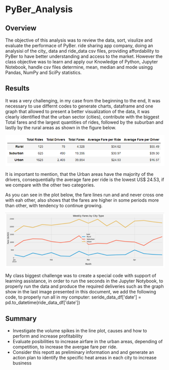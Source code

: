 # PyBer_Analysis
##  Overview
The objective of this analysis was to review the data, sort, visulize  and evaluate the performace of PyBer. ride sharing app company, doing an analysisi of the city_ data and ride_data csv files, providing affordability to PyBer to have better understanding and access to the market. However the class objective was to learn and apply our Knowledge of 
Python, Jupyter Notebook, handle csv files determine, mean, median and mode usingg Pandas, NumPy and SciPy statistics.

##  Results
It was a very challenging, in my case from the beginning to the end, It was necessary to use differnt  codes to generate charts, dataframe and one graph that allowed to present a better visualization of the data, it was clearly identified that the urban sector (cities), contribute with the biggest Total fares and the largest quantities of rides, followed by the suburban and lastly by the rural areas as shown in the figure below. 

![This is an image](https://github.com/JJF1962/PyBer_Analysis/blob/main/Capture.%20Comp%20Urban%2C%20rural%20suburban.PNG)

It is important to mention, that the Urban areas have the majority of the drivers, consequentially the average fare per ride is the lowest US$ 24.53, if we compare with the other two categories.

As you can see in the plot below, the fare lines run and and never cross one with eah other, also shows that the fares are higher in some periods more than other, with tendency to continue growing.

![This is and image](https://github.com/JJF1962/PyBer_Analysis/blob/main/Capture%20Graph.PNG)

My class biggest challenge was to create a special code with support of learning assistance, in order to run the seconds in the Jupyter Notybook, to properly run the data and produce the required deliveries such as the graph show in the last image presented in this document, we add the following code, to properly run all  in my computer: seride_data_df['date'] = pd.to_datetime(ride_data_df['date'])

##  Summary
  * Investigate the volume spikes in the line plot, causes and how to perform and increase profitability
  * Evaluate posibilities to increase airfare in the urban areas, depending of competition, to increase the avergae fare per ride.
  * Consider this repott as preliminary information and and generate an action plan to identify the specific heat areas in each city to increase business
